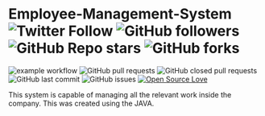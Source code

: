 # Employee-Management-System     <img alt="Twitter Follow" src="https://img.shields.io/twitter/follow/sadeepdilshan69?style=social"> <img alt="GitHub followers" src="https://img.shields.io/github/followers/sadeep654?style=social">  <img alt="GitHub Repo stars" src="https://img.shields.io/github/stars/sadeep654/Employee-Management-System?style=social"> <img alt="GitHub forks" src="https://img.shields.io/github/forks/sadeep654/Employee-Management-System?style=social">

![example workflow](https://github.com/github/docs/actions/workflows/main.yml/badge.svg) ![GitHub pull requests](https://img.shields.io/github/issues-pr/sadeep654/Employee-Management-System) ![GitHub closed pull requests](https://img.shields.io/github/issues-pr-closed/sadeep654/Employee-Management-System) ![GitHub last commit](https://img.shields.io/github/last-commit/sadeep654/Employee-Management-System)  ![GitHub issues](https://img.shields.io/github/issues-raw/sadeep654/Employee-Management-System) [![Open Source Love](https://badges.frapsoft.com/os/v2/open-source.svg?v=103)](https://github.com/sadeep654/Employee-Management-System) 


This system is capable of managing all the relevant work inside the company. This was created using the JAVA.



